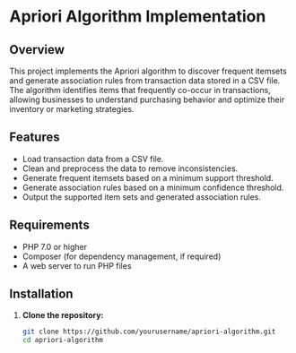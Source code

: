 # Apriori Algorithm Implementation

## Overview

This project implements the Apriori algorithm to discover frequent itemsets and generate association rules from transaction data stored in a CSV file. The algorithm identifies items that frequently co-occur in transactions, allowing businesses to understand purchasing behavior and optimize their inventory or marketing strategies.

## Features

- Load transaction data from a CSV file.
- Clean and preprocess the data to remove inconsistencies.
- Generate frequent itemsets based on a minimum support threshold.
- Generate association rules based on a minimum confidence threshold.
- Output the supported item sets and generated association rules.

## Requirements

- PHP 7.0 or higher
- Composer (for dependency management, if required)
- A web server to run PHP files

## Installation

1. **Clone the repository:**
   ```bash
   git clone https://github.com/yourusername/apriori-algorithm.git
   cd apriori-algorithm
